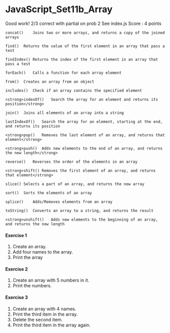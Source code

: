 # JavaScript_Set11b_Array

Good work! 2/3 correct with partial on prob 2
See index.js
Score : 4 points 

```
concat()	Joins two or more arrays, and returns a copy of the joined arrays

find()	Returns the value of the first element in an array that pass a test

findIndex()	Returns the index of the first element in an array that pass a test

forEach()	Calls a function for each array element

from()	Creates an array from an object

includes()	Check if an array contains the specified element

<strong>indexOf()	Search the array for an element and returns its position</strong>

join()	Joins all elements of an array into a string

lastIndexOf()	Search the array for an element, starting at the end, and returns its position

<strong>pop()	Removes the last element of an array, and returns that element</strong>

<strong>push()	Adds new elements to the end of an array, and returns the new length</strong>

reverse()	Reverses the order of the elements in an array

<strong>shift()	Removes the first element of an array, and returns that element</strong>

slice()	Selects a part of an array, and returns the new array

sort()	Sorts the elements of an array

splice()	Adds/Removes elements from an array

toString()	Converts an array to a string, and returns the result

<strong>unshift()	Adds new elements to the beginning of an array, and returns the new length
```

#### Exercise 1
1. Create an array.
2. Add four names to the array.
3. Print the array

#### Exercise 2
1. Create an array with 5 numbers in it.
2. Print the numbers.

#### Exercise 3
1. Create an array with 4 names.
2. Print the third item in the array.
3. Delete the second item.
4. Print the third item in the array again.
